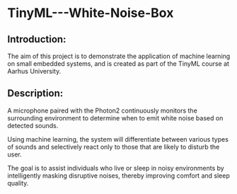 # TinyML---White-Noise-Box

## Introduction: 
The aim of this project is to demonstrate the application of machine learning on small embedded systems, and is created as part of the TinyML course at Aarhus University.

## Description:
A microphone paired with the Photon2 continuously monitors the surrounding environment to determine when to emit white noise based on detected sounds.

Using machine learning, the system will differentiate between various types of sounds and selectively react only to those that are likely to disturb the user.

The goal is to assist individuals who live or sleep in noisy environments by intelligently masking disruptive noises, thereby improving comfort and sleep quality.
